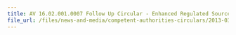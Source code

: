 ```yaml
---
title: AV 16.02.001.0007 Follow Up Circular - Enhanced Regulated Source Programme For Specific Food Products Imported From Malaysia 
file_url: /files/news-and-media/competent-authorities-circulars/2013-03-01-CA.pdf
---
```


